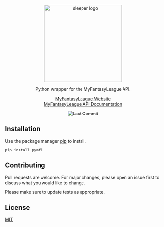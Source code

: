 <div align="center">

<img src="https://raw.githubusercontent.com/joeyagreco/pymfl/main/img/mfl_logo.png" alt="sleeper logo" width="250"/>
<br>

Python wrapper for the MyFantasyLeague API.

[MyFantasyLeague Website](http://home.myfantasyleague.com/)\
[MyFantasyLeague API Documentation](https://api.myfantasyleague.com/2022/api_info)

![Last Commit](https://img.shields.io/github/last-commit/joeyagreco/pymfl)
</div>

## Installation

Use the package manager [pip](https://pip.pypa.io/en/stable/) to install.

```bash
pip install pymfl
```

## Contributing

Pull requests are welcome. For major changes, please open an issue first to discuss what you would like to change.

Please make sure to update tests as appropriate.

## License

[MIT](https://choosealicense.com/licenses/mit/)